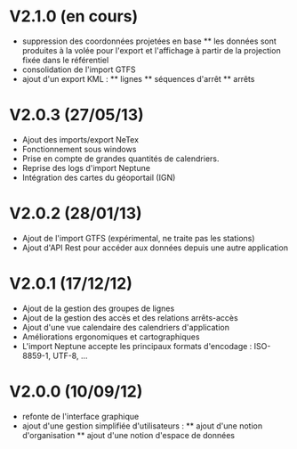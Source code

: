 # V2.1.0 (en cours)

* suppression des coordonnées projetées en base
** les données sont produites à la volée pour l'export et l'affichage à partir de la projection fixée dans le référentiel
* consolidation de l'import GTFS
* ajout d'un export KML :
** lignes
** séquences d'arrêt
** arrêts

# V2.0.3 (27/05/13)

* Ajout des imports/export NeTex
* Fonctionnement sous windows
* Prise en compte de grandes quantités de calendriers.
* Reprise des logs d'import Neptune
* Intégration des cartes du géoportail (IGN)

# V2.0.2 (28/01/13)

* Ajout de l'import GTFS (expérimental, ne traite pas les stations)
* Ajout d'API Rest pour accéder aux données depuis une autre application

# V2.0.1 (17/12/12)

* Ajout de la gestion des groupes de lignes
* Ajout de la gestion des accès et des relations arrêts-accès
* Ajout d'une vue calendaire des calendriers d'application
* Améliorations ergonomiques et cartographiques
* L'import Neptune accepte les principaux formats d'encodage : ISO-8859-1, UTF-8, ...

# V2.0.0 (10/09/12)

* refonte de l'interface graphique
* ajout d'une gestion simplifiée d'utilisateurs :
** ajout d'une notion d'organisation
** ajout d'une notion d'espace de données
